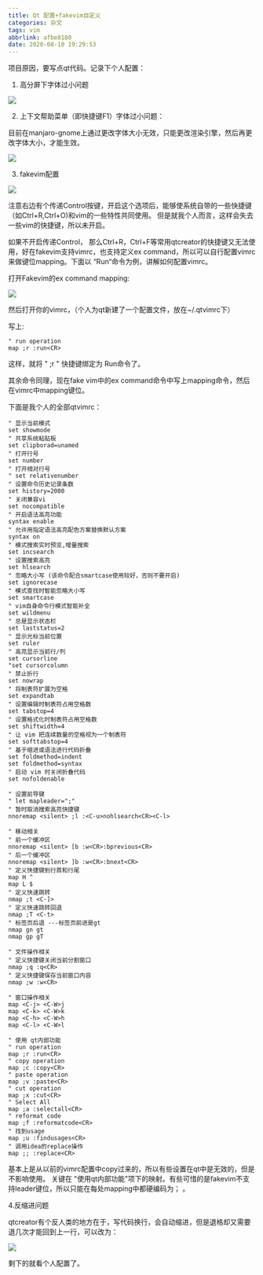 ```yaml
---
title: Qt 配置+fakevim自定义
categories: 杂文
tags: vim
abbrlink: afbe8180
date: 2020-08-10 19:29:53
---
```


项目原因，要写点qt代码。记录下个人配置：

<!--more-->

1. 高分屏下字体过小问题

![](https://pic.downk.cc/item/5f1a50e514195aa594c27812.jpg)

2. 上下文帮助菜单（即快捷键F1）字体过小问题：

目前在manjaro-gnome上通过更改字体大小无效，只能更改渲染引擎，然后再更改字体大小，才能生效。

![](https://pic.downk.cc/item/5f1a512214195aa594c29044.jpg)

3. fakevim配置

![](https://pic.downk.cc/item/5f1a524414195aa594c3099c.jpg)

注意右边有个传递Control按键，开启这个选项后，能够使系统自带的一些快捷键（如Ctrl+R,Ctrl+O)和vim的一些特性共同使用。 但是就我个人而言，这样会失去一些vim的快捷键，所以未开启。

如果不开启传递Control， 那么Ctrl+R，Ctrl+F等常用qtcreator的快捷键又无法使用，好在fakevim支持vimrc，也支持定义ex command，所以可以自行配置vimrc来做键位mapping。下面以 “Run“命令为例，讲解如何配置vimrc。

打开Fakevim的ex command mapping:

![](https://pic.downk.cc/item/5f1a535914195aa594c3663f.jpg)

然后打开你的vimrc，（个人为qt新建了一个配置文件，放在~/.qtvimrc下）

写上:

```
" run operation
map ;r :run<CR>
```

这样，就将 " ;r " 快捷键绑定为 Run命令了。

其余命令同理，现在fake vim中的ex command命令中写上mapping命令，然后在vimrc中mapping键位。

下面是我个人的全部qtvimrc：

```
" 显示当前模式
set showmode
" 共享系统粘贴板
set clipborad=unamed
" 打开行号
set number
" 打开相对行号
" set relativenumber
" 设置命令历史记录条数
set history=2000
" 关闭兼容vi
set nocompatible
" 开启语法高亮功能
syntax enable
" 允许用指定语法高亮配色方案替换默认方案
syntax on
" 模式搜索实时预览,增量搜索
set incsearch
" 设置搜索高亮
set hlsearch
" 忽略大小写 (该命令配合smartcase使用较好，否则不要开启)
set ignorecase
" 模式查找时智能忽略大小写
set smartcase
" vim自身命令行模式智能补全
set wildmenu
" 总是显示状态栏
set laststatus=2
" 显示光标当前位置
set ruler
" 高亮显示当前行/列
set cursorline
"set cursorcolumn
" 禁止折行
set nowrap
" 将制表符扩展为空格
set expandtab
" 设置编辑时制表符占用空格数
set tabstop=4
" 设置格式化时制表符占用空格数
set shiftwidth=4
" 让 vim 把连续数量的空格视为一个制表符
set softtabstop=4
" 基于缩进或语法进行代码折叠
set foldmethod=indent
set foldmethod=syntax
" 启动 vim 时关闭折叠代码
set nofoldenable

" 设置前导键
" let mapleader=";"
" 暂时取消搜索高亮快捷键
nnoremap <silent> ;l :<C-u>nohlsearch<CR><C-l>

" 移动相关
" 前一个缓冲区
nnoremap <silent> [b :w<CR>:bprevious<CR>
" 后一个缓冲区
nnoremap <silent> ]b :w<CR>:bnext<CR>
" 定义快捷键到行首和行尾
map H ^
map L $
" 定义快速跳转
nmap ;t <C-]>
" 定义快速跳转回退
nmap ;T <C-t>
" 标签页后退 ---标签页前进是gt
nmap gn gt
nmap gp gT

" 文件操作相关
" 定义快捷键关闭当前分割窗口
nmap ;q :q<CR>
" 定义快捷键保存当前窗口内容
nmap ;w :w<CR>

" 窗口操作相关
map <C-j> <C-W>j
map <C-k> <C-W>k
map <C-h> <C-W>h
map <C-l> <C-W>l

" 使用 qt内部功能
" run operation
map ;r :run<CR>
" copy operation
map ;c :copy<CR>
" paste operation
map ;v :paste<CR>
" cut operation
map ;x :cut<CR>
" Select All
map ;a :selectall<CR>
" reformat code
map ;f :reformatcode<CR>
" 找到usage
map ;u :findusages<CR>
" 调用idea的replace操作
map ;; :replace<CR>
```

基本上是从以前的vimrc配置中copy过来的，所以有些设置在qt中是无效的，但是不影响使用。 关键在 "使用qt内部功能"项下的映射。有些可惜的是fakevim不支持leader键位，所以只能在每处mapping中都硬编码为；  。

4.反缩进问题

qtcreator有个反人类的地方在于，写代码换行，会自动缩进，但是退格却又需要退几次才能回到上一行，可以改为：

![](https://pic.downk.cc/item/5f1a556014195aa594c428c1.jpg)

剩下的就看个人配置了。
